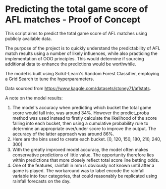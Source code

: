# Predicting the total game score of AFL matches - Proof of Concept

This script aims to predict the total game score of AFL matches using publicly available data.

The purpose of the project is to quickly understand the predictability of AFL match results using a number of likely influences, while also practicing the implementation of OOO principles. This would determine if sourcing additional data to enhance the predictions would be worthwhile.

The model is built using Scikit-Learn's Random Forest Classifier, employing a Grid Search to tune the hyperparameters.

Data sourced from https://www.kaggle.com/datasets/stoney71/aflstats.

A note on the model results:
1. The model's accuracy when predicting which bucket the total game score would fall into, was around 34%. However the predict_proba method was used instead to firstly calculate the likelihood of the score falling into each bucket, then using a cumulative probability rule to determine an appropriate over/under score to improve the output. The accuracy of the latter approach was around 86%.
2. Here are the bins used to create each bucket. [0, 120, 150, 180, 210, 240, 300]
3. With the greatly improved model accuracy, the model often makes conservative predictions of little value. The opportunity therefore lies within predictions that more closely reflect total score line betting odds.
4. One of the features, rainfall in mm is obviously not known until after a game is played. The workaround was to label encode the rainfall variable into four categories, that could reasonably be replicated using rainfall forecasts on the day.
